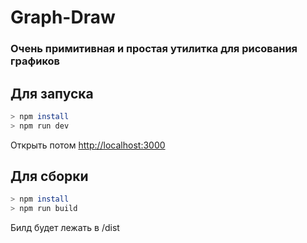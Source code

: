 # Graph-Draw

### Очень примитивная и простая утилитка для рисования графиков

## Для запуска

```bash
> npm install
> npm run dev
```

Открыть потом [http://localhost:3000](http://localhost:3000)

## Для сборки

```bash
> npm install
> npm run build
```

Билд будет лежать в /dist
